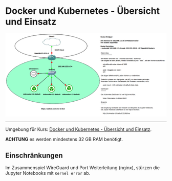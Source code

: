 Docker und Kubernetes - Übersicht und Einsatz
=============================================

![](../images/duk.png)

- - -

Umgebung für Kurs: [Docker und Kubernetes - Übersicht und Einsatz](https://github.com/mc-b/duk).

**ACHTUNG** es werden mindestens 32 GB RAM benötigt.

Einschränkungen
---------------

Im Zusammenspiel WireGuard und Port Weiterleitung (nginx), stürzen die Jupyter Notebooks mit `Kernel error` ab.